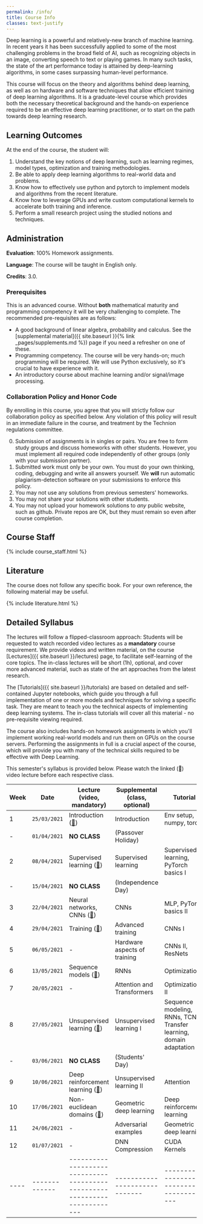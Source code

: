 ```yaml
---
permalink: /info/
title: Course Info
classes: text-justify 
---
```


Deep learning is a powerful and relatively-new branch of machine learning. In
recent years it has been successfully applied to some of the most challenging
problems in the broad field of AI, such as recognizing objects in an image,
converting speech to text or playing games. In many such tasks, the state of
the art performance today is attained by deep-learning algorithms, in some
cases surpassing human-level performance.

This course will focus on the theory and algorithms behind deep learning, as
well as on hardware and software techniques that allow efficient training of
deep learning algorithms. It is a graduate-level course which provides both the
necessary theoretical background and the hands-on experience required to be an
effective deep learning practitioner, or to start on the path towards deep
learning research.

## Learning Outcomes

At the end of the course, the student will:

1.	Understand the key notions of deep learning, such as learning regimes, model
    types, optimization and training methodologies.
1.  Be able to apply deep learning algorithms to real-world data and problems.
1.	Know how to effectively use python and pytorch to implement models and
    algorithms from the recent literature.
1.	Know how to leverage GPUs and write custom computational kernels to
    accelerate both training and inference.
1.	Perform a small research project using the studied notions and techniques.


## Administration

**Evaluation**: 100% Homework assignments.

**Language**: The course will be taught in English only.

**Credits**: 3.0.

### Prerequisites

This is an advanced course. Without **both** mathematical maturity and
programming competency it will be very challenging to complete.
The recommended pre-requisites are as follows:

- A good background of linear algebra, probability and calculus. See the
  [supplemental material]({{ site.baseurl }}{% link _pages/supplements.md %})
  page if you need a refresher on one of these.
- Programming competency. The course will be very hands-on; much programming
  will be required.  We will use Python exclusively, so it's crucial to have
  experience with it.
- An introductory course about machine learning and/or signal/image processing.

### Collaboration Policy and Honor Code

By enrolling in this course, you agree that you will strictly follow our
collaboration policy as specified below. Any violation of this policy will
result in an immediate failure in the course, and treatment by the Technion
regulations committee.

0. Submission of assignments is in singles or pairs.
   You are free to form study groups and discuss homeworks with other students.
   However, you must implement all required code independently of other groups
   (only with your submission partner).
1. Submitted work must only be your own. You must do your own thinking,
   coding, debugging and write all answers yourself. We **will** run automatic
   plagiarism-detection software on your submissions to enforce this policy.
3. You may not use any solutions from previous semesters' homeworks.
4. You may not share your solutions with other students.
5. You may not upload your homework solutions to *any* public website, such as
   github. Private repos are OK, but they must remain so even after course completion.

## Course Staff

{% include course_staff.html %}

## Literature

The course does not follow any specific book. For your own reference, the
following material may be useful.

{% include literature.html %}

## Detailed Syllabus


The lectures will follow a flipped-classroom approach: Students will be
requested to watch recorded video lectures as a **mandatory** course
requirement. We provide videos and written material, on the course
[Lectures]({{ site.baseurl }}/lectures) page, to facilitate self-learning of
the core topics. The in-class lectures will be short (1h), optional, and
cover more advanced material, such as state of the art approaches from the
latest research.

The [Tutorials]({{ site.baseurl }}/tutorials) are based on detailed and
self-contained Jupyter notebooks, which guide you through a full implementation
of one or more models and techniques for solving a specific task. They are
meant to teach you the technical aspects of implementing deep learning systems.
The in-class tutorials will cover all this material - no pre-requisite viewing
required.

The course also includes hands-on homework assignments in which you'll
implement working real-world models and run them on GPUs on the course servers.
Performing the assignments in full is a crucial aspect of the course, which
will provide you with many of the technical skills required to be effective
with Deep Learning.

This semester's syllabus is provided below. Please watch the linked (🔗) video
lecture before each respective class.


| Week | Date          | Lecture (video, mandatory)                                                | Supplemental (class, optional) | Tutorial                                                           | Homework   |
| ---- | ------------- | ------------------------------------------------------------------------- | -----------------------------  | -------------------------------------------                        | ---------- |
| 1    | `25/03/2021`  | Introduction ([🔗]({{site.baseurl}}/lectures/lecture_01/))                | Introduction                   | Env setup, numpy, torch
| -    | `01/04/2021`  | **NO CLASS**                                                              | (Passover Holiday)             |                                                                    |            |
| 2    | `08/04/2021`  | Supervised learning ([🔗]({{site.baseurl}}/lectures/lecture_02/))         | Supervised learning            | Supervised learning, PyTorch basics I                              | HW1        |
| -    | `15/04/2021`  | **NO CLASS**                                                              | (Independence Day)             |                                                                    |            |
| 3    | `22/04/2021`  | Neural networks, CNNs ([🔗]({{site.baseurl}}/lectures/lecture_03/))       | CNNs                           | MLP, PyTorch basics II                                             |            |
| 4    | `29/04/2021`  | Training ([🔗]({{site.baseurl}}/lectures/lecture_04))                     | Advanced training              | CNNs I                                                             |            |
| 5    | `06/05/2021`  | -                                                                         | Hardware aspects of training   | CNNs II, ResNets                                                   | HW2        |
| 6    | `13/05/2021`  | Sequence models ([🔗]({{site.baseurl}}/lectures/lecture_05))              | RNNs                           | Optimization I                                                     |            |
| 7    | `20/05/2021`  | -                                                                         | Attention and Transformers     | Optimization II                                                    |            |
| 8    | `27/05/2021`  | Unsupervised learning ([🔗]({{site.baseurl}}/lectures/lecture_06))        | Unsupervised learning I        | Sequence modeling, RNNs, TCNs Transfer learning, domain adaptation | HW3        |
| -    | `03/06/2021`  | **NO CLASS**                                                              | (Students' Day)                |                                                                    |            |
| 9    | `10/06/2021`  | Deep reinforcement learning ([🔗]({{site.baseurl}}/lectures/lecture_07))  | Unsupervised learning II       | Attention                                                          |            |
| 10   | `17/06/2021`  | Non-euclidean domains ([🔗]({{site.baseurl}}/lectures/lecture_11))        | Geometric deep learning        | Deep reinforcement learning                                        |            |
| 11   | `24/06/2021`  | -                                                                         | Adversarial examples           | Geometric deep learning                                            | HW4        |
| 12   | `01/07/2021`  | -                                                                         | DNN Compression                | CUDA Kernels                                                       |            |
| ---- | ------------- | ------------------------------------------------------------------------- | -----------------------------  | -------------------------------------------                        | ---------- |

